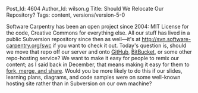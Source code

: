 Post_Id: 4604
Author_Id: wilson.g
Title: Should We Relocate Our Repository?
Tags: content, versions/version-5-0

<p>Software Carpentry has been an open project since 2004: MIT License for the code, Creative Commons for everything else. All our stuff has lived in a public Subversion repository since then as well&mdash;it's at <a href="http://svn.software-carpentry.org/swc">http://svn.software-carpentry.org/swc</a> if you want to check it out. Today's question is, should we move that repo off our server and onto <a href="https://github.com/">GitHub</a>, <a href="https://bitbucket.org/">BitBucket</a>, or some other repo-hosting service? We want to make it easy for people to remix our content; as I said back in December, that means making it easy for them to <a href="{{root_path}}/blog/2011/12/fork-merge-and-share.html">fork, merge, and share</a>. Would you be more likely to do this if our slides, learning plans, diagrams, and code samples were on some well-known hosting site rather than in Subversion on our own machine?</p>
